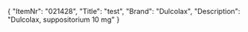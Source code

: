 {
  "ItemNr": "021428",
  "Title": "test",
  "Brand": "Dulcolax",
  "Description": "Dulcolax, suppositorium 10 mg"
}